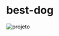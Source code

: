 # best-dog

![projeto](https://user-images.githubusercontent.com/62656927/129494227-7f8f4e5e-9e06-4ba2-a91e-6d3401cf8e21.jpg)
